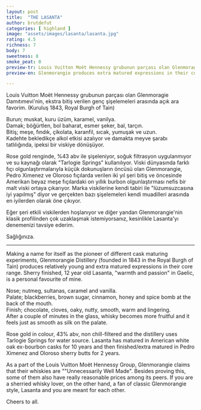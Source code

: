 ```yaml
---
layout: post
title:  "THE LASANTA"
author: brutdefut
categories: [ highland ]
image: "assets/images/lasanta/lasanta.jpg"
rating: 4.5
richness: 7
body: 7
sweetness: 8
smoke_peat: 0
preview-tr: Louis Vuitton Moët Hennessy grubunun parçası olan Glenmoragie Damıtımevi'nin, ekstra bitiş verilen genç şişelemeleri arasında açık ara favorim. 
preview-en: Glenmorangie produces extra matured expressions in their core range and sherry finished, 12 year old Lasanta is a personal favourite. 

---
```


Louis Vuitton Moët Hennessy grubunun parçası olan Glenmoragie Damıtımevi'nin, ekstra bitiş verilen genç şişelemeleri arasında açık ara favorim. (Kuruluş 1843, Royal Burgh of Tain)

Burun; muskat, kuru üzüm, karamel, vanilya.  
Damak; böğürtlen, bol baharat, esmer şeker, bal, tarçın.  
Bitiş; meşe, fındık, çikolata, karanfil, sıcak, yumuşak ve uzun.  
Kadehte bekledikçe alkol etkisi azalıyor ve damakta meyve şarabı tatlılığında, ipeksi bir viskiye dönüşüyor. 

Rose gold renginde, %43 abv ile şişeleniyor, soğuk filtrasyon uygulanmıyor ve su kaynağı olarak "Tarlogie Springs" kullanılıyor. 
Viski dünyasında farklı fıçı olgunlaştırmalarıyla küçük dokunuşların öncüsü olan Glenmorangie, Pedro Ximenez ve Oloroso fıçılarda verilen iki yıl şeri bitiş ve öncesinde Amerikan beyaz meşe fıçılardaki on yıllık burbon olgunlaştırması nefis bir malt viski ortaya çıkarıyor. 
Marka viskilerine kendi tabiri ile "lüzumsuzcasına iyi yapılmış" diyor ve gerçekten bazı şişelemeleri kendi muadilleri arasında en iyilerden olarak öne çıkıyor. 

Eğer şeri etkili viskilerden hoşlanıyor ve diğer yandan Glenmorangie'nin klasik profilinden çok uzaklaşmak istemiyorsanız, kesinlikle Lasanta'yı denemenizi tavsiye ederim. 

Sağlığınıza.    
 
-----------------------------------------------

<p id="english"></p>

Making a name for itself as the pioneer of different cask maturing experiments, Glenmorangie Distillery (founded in 1843 in the Royal Burgh of Tain) produces relatively young and extra matured expressions in their core range. Sherry finished, 12 year old Lasanta, "warmth and passion" in Gaelic, is a personal favourite of mine. 

Nose; nutmeg, sultanas, caramel and vanilla.  
Palate; blackberries, brown sugar, cinnamon, honey and spice bomb at the back of the mouth.  
Finish; chocolate, cloves, oaky, nutty, smooth, warm and lingering.  
After a couple of minutes in the glass, whisky becomes more fruitful and it feels just as smooth as silk on the palate. 

Rose gold in colour, 43% abv, non chill-filtered and the distillery uses Tarlogie Springs for water source. Lasanta has matured in American white oak ex-bourbon casks for 10 years and then finished/extra matured in Pedro Ximenez and Oloroso sherry butts for 2 years. 

As a part of the Louis Vuitton Moët Hennessy Group, Glenmorangie claims that their whiskies are ""Unnecessarily Well Made". Besides proving this, some of them also have really reasonable prices among its peers.
If you are a sherried whisky lover, on the other hand, a fan of classic Glenmorangie style, Lasanta and you are meant for each other. 

Cheers to all.   
